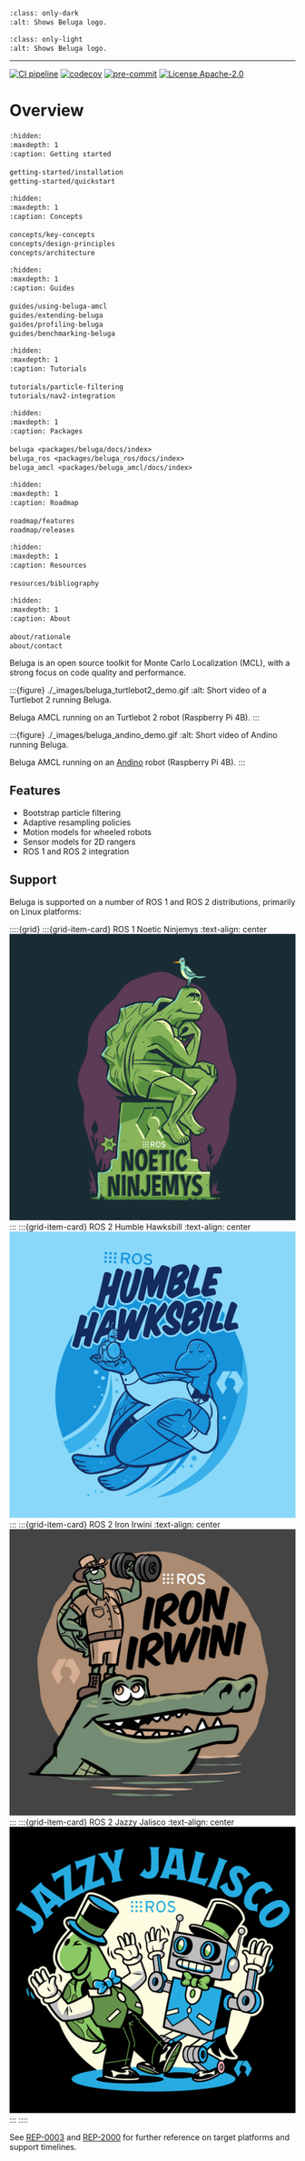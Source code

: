 <!--
Copyright 2024 Ekumen, Inc.

Licensed under the Apache License, Version 2.0 (the "License");
you may not use this file except in compliance with the License.
You may obtain a copy of the License at

    http://www.apache.org/licenses/LICENSE-2.0

Unless required by applicable law or agreed to in writing, software
distributed under the License is distributed on an "AS IS" BASIS,
WITHOUT WARRANTIES OR CONDITIONS OF ANY KIND, either express or implied.
See the License for the specific language governing permissions and
limitations under the License.
-->

```{image} _images/logo_with_name_dark.png
:class: only-dark
:alt: Shows Beluga logo.
```

```{image} _images/logo_with_name_light.png
:class: only-light
:alt: Shows Beluga logo.
```

---

[![CI pipeline](https://github.com/Ekumen-OS/beluga/actions/workflows/ci_pipeline.yml/badge.svg?branch=main)](https://github.com/Ekumen-OS/beluga/actions/workflows/ci_pipeline.yml?query=branch:main)
[![codecov](https://codecov.io/gh/Ekumen-OS/beluga/branch/main/graph/badge.svg?token=rK7BNC5giK)](https://codecov.io/gh/Ekumen-OS/beluga)
[![pre-commit](https://img.shields.io/badge/pre--commit-enabled-brightgreen?logo=pre-commit)](https://github.com/pre-commit/pre-commit)
[![License Apache-2.0](https://img.shields.io/badge/license-Apache--2.0-blue.svg)](https://github.com/Ekumen-OS/beluga/blob/main/LICENSE)

# Overview

```{toctree}
:hidden:
:maxdepth: 1
:caption: Getting started

getting-started/installation
getting-started/quickstart
```

```{toctree}
:hidden:
:maxdepth: 1
:caption: Concepts

concepts/key-concepts
concepts/design-principles
concepts/architecture
```

```{toctree}
:hidden:
:maxdepth: 1
:caption: Guides

guides/using-beluga-amcl
guides/extending-beluga
guides/profiling-beluga
guides/benchmarking-beluga
```

```{toctree}
:hidden:
:maxdepth: 1
:caption: Tutorials

tutorials/particle-filtering
tutorials/nav2-integration
```

```{toctree}
:hidden:
:maxdepth: 1
:caption: Packages

beluga <packages/beluga/docs/index>
beluga_ros <packages/beluga_ros/docs/index>
beluga_amcl <packages/beluga_amcl/docs/index>
```

```{toctree}
:hidden:
:maxdepth: 1
:caption: Roadmap

roadmap/features
roadmap/releases
```

```{toctree}
:hidden:
:maxdepth: 1
:caption: Resources

resources/bibliography
```

```{toctree}
:hidden:
:maxdepth: 1
:caption: About

about/rationale
about/contact
```

Beluga is an open source toolkit for Monte Carlo Localization (MCL), with a strong focus on code quality and performance.

:::{figure} ./_images/beluga_turtlebot2_demo.gif
:alt: Short video of a Turtlebot 2 running Beluga.

Beluga AMCL running on an Turtlebot 2 robot (Raspberry Pi 4B).
:::

:::{figure} ./_images/beluga_andino_demo.gif
:alt: Short video of Andino running Beluga.

Beluga AMCL running on an [Andino](https://github.com/Ekumen-OS/andino) robot (Raspberry Pi 4B).
:::

## Features

- Bootstrap particle filtering
- Adaptive resampling policies
- Motion models for wheeled robots
- Sensor models for 2D rangers
- ROS 1 and ROS 2 integration

## Support

Beluga is supported on a number of ROS 1 and ROS 2 distributions, primarily on Linux platforms:

::::{grid}
:::{grid-item-card} ROS 1 Noetic Ninjemys
:text-align: center
![ROS 1 Noetic Ninjemys logo](./_images/noetic_ninjemys_logo.png)
:::
:::{grid-item-card} ROS 2 Humble Hawksbill
:text-align: center
![ROS 2 Humble Hawksbill logo](./_images/humble_hawksbill_logo.png)
:::
:::{grid-item-card} ROS 2 Iron Irwini
:text-align: center
![ROS 2 Iron Irwini logo](./_images/iron_irwini_logo.jpg)
:::
:::{grid-item-card} ROS 2 Jazzy Jalisco
:text-align: center
![ROS 2 Jazzy Jalisco logo](./_images/jazzy_jalisco_logo.png)
:::
::::

See [REP-0003](https://ros.org/reps/rep-0003.html) and  [REP-2000](https://www.ros.org/reps/rep-2000.html) for further reference on target platforms and support timelines.
